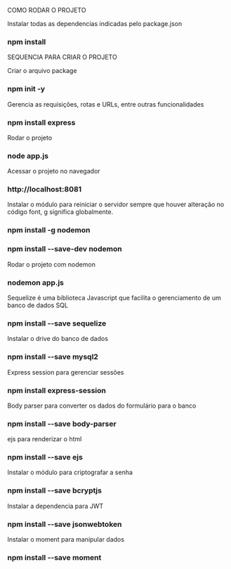 COMO RODAR O PROJETO

Instalar todas as dependencias indicadas pelo package.json

### npm install

SEQUENCIA PARA CRIAR O PROJETO

Criar o arquivo package
### npm init -y

Gerencia as requisições, rotas e URLs, entre outras funcionalidades
### npm install express

Rodar o projeto
### node app.js

Acessar o projeto no navegador
### http://localhost:8081

Instalar o módulo para reiniciar o servidor sempre que houver alteração no código font, g significa globalmente.
### npm install -g nodemon
### npm install --save-dev nodemon

Rodar o projeto com nodemon
### nodemon app.js

Sequelize é uma biblioteca Javascript que facilita o gerenciamento de um banco de dados SQL
### npm install --save sequelize

Instalar o drive do banco de dados
### npm install --save mysql2

Express session para gerenciar sessões
### npm install express-session

Body parser para converter os dados do formulário para o banco
### npm install --save body-parser

ejs para renderizar o html
### npm install --save ejs

Instalar o módulo para criptografar a senha
### npm install --save bcryptjs

Instalar a dependencia para JWT
### npm install --save jsonwebtoken

Instalar o moment para manipular dados
### npm install --save moment